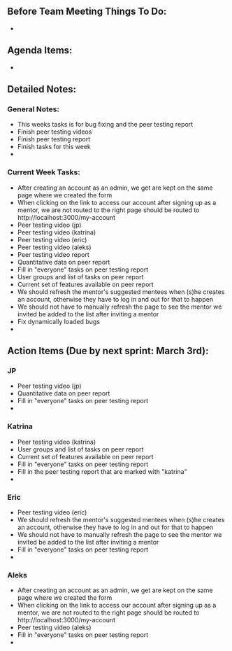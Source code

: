 ## Before Team Meeting Things To Do:
- 

## Agenda Items:
- 

## Detailed Notes:
### General Notes:
- This weeks tasks is for bug fixing and the peer testing report
- Finish peer testing videos
- Finish peer testing report
- Finish tasks for this week
- 

### Current Week Tasks:
- After creating an account as an admin, we get are kept on the same page where we created the form
- When clicking on the link to access our account after signing up as a mentor, we are not routed to the right page should be routed to http://localhost:3000/my-account
- Peer testing video (jp)
- Peer testing video (katrina)
- Peer testing video (eric)
- Peer testing video (aleks)
- Peer testing video report
- Quantitative data on peer report
- Fill in "everyone" tasks on peer testing report
- User groups and list of tasks on peer report
- Current set of features available on peer report
- We should refresh the mentor's suggested mentees when (s)he creates an account, otherwise they have to log in and out for that to happen
- We should not have to manually refresh the page to see the mentor we invited be added to the list after inviting a mentor
- Fix dynamically loaded bugs
- 

## Action Items (Due by next sprint: March 3rd):
### JP
- Peer testing video (jp)
- Quantitative data on peer report
- Fill in "everyone" tasks on peer testing report
- 

### Katrina
- Peer testing video (katrina)
- User groups and list of tasks on peer report
- Current set of features available on peer report
- Fill in "everyone" tasks on peer testing report
- Fill in the peer testing report that are marked with "katrina"
- 

### Eric
- Peer testing video (eric)
- We should refresh the mentor's suggested mentees when (s)he creates an account, otherwise they have to log in and out for that to happen
- We should not have to manually refresh the page to see the mentor we invited be added to the list after inviting a mentor
- Fill in "everyone" tasks on peer testing report
- 

### Aleks
- After creating an account as an admin, we get are kept on the same page where we created the form
- When clicking on the link to access our account after signing up as a mentor, we are not routed to the right page should be routed to http://localhost:3000/my-account
- Peer testing video (aleks)
- Fill in "everyone" tasks on peer testing report
- 






















